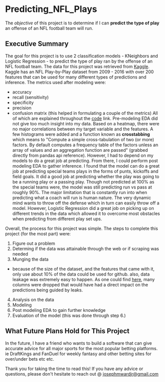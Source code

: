# Predicting_NFL_Plays
The *objective* of this project is to determine if I can **predict the type of play** an offense of an NFL football team will run.

## Executive Summary
The goal for this project is to use 2 classification models - KNeighbors and Logistic Regression - to predict the type of play ran by the offense of an NFL football team. The data for this project was retrieved from [Kaggle](https://www.kaggle.com/maxhorowitz/nflplaybyplay2009to2016). Kaggle has an NFL Play-by-Play dataset from 2009 - 2016 with over 200 features that can be used for many different types of predictions and inference.
The metrics used after modeling were:
- accuracy
- recall (sensitivity)
- specificity
- precision
- confusion matrix (this helped in formulating a couple of the metrics)
All of which are explained throughout the [code](https://github.com/JMWJ/Predicting_NFL_Plays/tree/master/code) link.
Pre-modeling EDA did not give too much insight into my data. Based on a heatmap, there were no major correlations between my target variable and the features. A few histograms were added and a function known as **crosstabbing** which means to "Compute a simple cross-tabulation of two (or more) factors. By default computes a frequency table of the factors unless an array of values and an aggregation function are passed" (grabbed directly from pandas api reference). However, I had to depend on my models to do a great job at predicting. From there, I could perform post modeling EDA to gather inference. I found that the model can do a great job at predicting special teams plays in the forms of punts, kickoffs and field goals. It did a good job at predicting whether the play was going to be a running play or a passing play. Though not predicted at 100% as the special teams were, the model was still predicting run vs pass at roughly 90%.
The major limitation that is constantly run into when predicting what a coach will run is human nature. The very dynamic mind wants to throw off the defense which in turn can easily throw off a model. However, Logistic Regression did a great job on picking up on different trends in the data which allowed it to overcome most obstacles when predicting from different play set ups.

Overall, the process for this project was simple. The steps to complete this project (for the most part) were:
1. Figure out a problem
2. Determing if the data was attainable through the web or if scraping was needed
3. Munging the data
  * because of the size of the dataset, and the features that came with it, only use about 10% of the data could be used for github. also, data leakage was extremely easy to happen. As one could find [here](https://github.com/JMWJ/Predicting_NFL_Plays/blob/master/code/Cleaning.ipynb), many columns were dropped that would have had a direct impact on the predictions being guided by leaks.
4. Analysis on the data
5. Modeling
6. Post modeling EDA to gain further knowledge
7. Evaluation of the model (this was done through step 6.)

## What Future Plans Hold for This Project
In the future, I have a friend who wants to build a software that can give accurate advice for all major sports for the most popular betting platforms. ie DraftKings and FanDuel for weekly fantasy and other betting sites for over/under bets etc etc.

Thank you for taking the time to read this! If you have any advice or questions, please don't hesitate to reach out @ josephmwardjr@gmail.com
